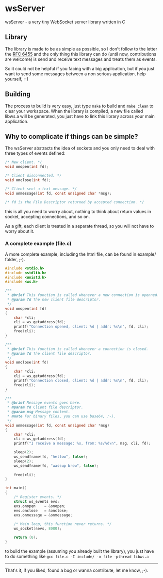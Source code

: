 # wsServer
wsServer - a very tiny WebSocket server library written in C

## Library
The library is made to be as simple as possible, so I don't follow to the letter the [RFC 6455](https://tools.ietf.org/html/rfc6455) and the
only thing this library can do (until now, contributions are welcome) is send and receive text messages and treats them as events.

So it could not be helpful if you facing with a big application, but if you just want to send some messages between a non
serious application, help yourself, :-)

## Building
The process to build is very easy, just type ``make`` to build and ``make clean`` to clear your workspace. When the library
is compiled, a new file called libws.a will be generated, you just have to link this library across your main application.

## Why to complicate if things can be simple?
The wsServer abstracts the idea of sockets and you only need to deal with three types of events defined:

```c
/* New client. */
void onopen(int fd);

/* Client disconnected. */
void onclose(int fd);

/* Client sent a text message. */
void onmessage(int fd, const unsigned char *msg);

/* fd is the File Descriptor returned by accepted connection. */
```
this is all you need to worry about, nothing to think about return values in socket, accepting connections, and so on.

As a gift, each client is treated in a separate thread, so you will not have to worry about it.
### A complete example (file.c)
A more complete example, including the html file, can be found in example/ folder, ;-).
```c
#include <stdio.h>
#include <stdlib.h>
#include <unistd.h>
#include <ws.h>

/**
 * @brief This function is called whenever a new connection is openned.
 * @param fd The new client file descriptor.
 */
void onopen(int fd)
{
	char *cli;
	cli = ws_getaddress(fd);
	printf("Connection opened, client: %d | addr: %s\n", fd, cli);
	free(cli);
}

/**
 * @brief This function is called whenever a connection is closed.
 * @param fd The client file descriptor.
 */
void onclose(int fd)
{
	char *cli;
	cli = ws_getaddress(fd);
	printf("Connection closed, client: %d | addr: %s\n", fd, cli);
	free(cli);
}

/**
 * @brief Message events goes here.
 * @param fd Client file descriptor.
 * @param msg Message content.
 * @note For binary files, you can use base64, ;-).
 */
void onmessage(int fd, const unsigned char *msg)
{
	char *cli;
	cli = ws_getaddress(fd);
	printf("I receive a message: %s, from: %s/%d\n", msg, cli, fd);

	sleep(2);
	ws_sendframe(fd, "hellow", false);
	sleep(2);
	ws_sendframe(fd, "wassup brow", false);
	
	free(cli);
}

int main()
{
	/* Register events. */
	struct ws_events evs;
	evs.onopen    = &onopen;
	evs.onclose   = &onclose;
	evs.onmessage = &onmessage;
	
	/* Main loop, this function never returns. */
	ws_socket(&evs, 8080);

	return (0);
}
 ```
to build the example (assuming you already built the library), you just have to do 
something like `gcc file.c -I include/ -o file -pthread libws.a`
 
----------------------------
 
That's it, if you liked, found a bug or wanna contribute, let me know, ;-).
